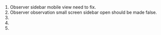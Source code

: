 1. Observer sidebar mobile view need to fix.
2. Observer observation small screen sidebar open should be made false.
3.
4.
5.
